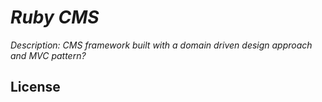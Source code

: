 # _Ruby CMS_

_Description: CMS framework built with a domain driven design approach and MVC pattern?_

## License
